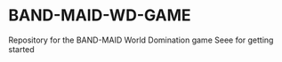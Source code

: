 # BAND-MAID-WD-GAME
Repository for the BAND-MAID World Domination game
Seee <some link> for getting started
